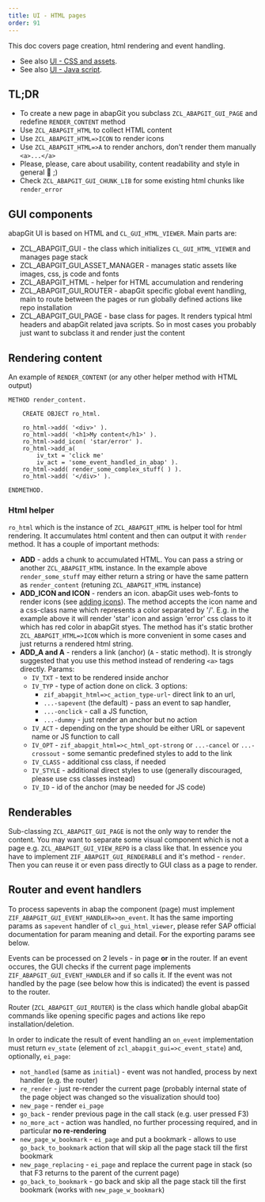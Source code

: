 ```yaml
---
title: UI - HTML pages
order: 91
---
```


This doc covers page creation, html rendering and event handling.
- See also [UI - CSS and assets](./developing-ui-css.html).
- See also [UI - Java script](./developing-ui-js.html).

## TL;DR

- To create a new page in abapGit you subclass `ZCL_ABAPGIT_GUI_PAGE` and redefine `RENDER_CONTENT` method
- Use `ZCL_ABAPGIT_HTML` to collect HTML content
- Use `ZCL_ABAPGIT_HTML=>ICON` to render icons
- Use `ZCL_ABAPGIT_HTML=>A` to render anchors, don't render them manually `<a>...</a>`
- Please, please, care about usability, content readability and style in general :pray: ;)
- Check `ZCL_ABAPGIT_GUI_CHUNK_LIB` for some existing html chunks like `render_error`

## GUI components

abapGit UI is based on HTML and `CL_GUI_HTML_VIEWER`. Main parts are:

- ZCL_ABAPGIT_GUI - the class which initializes `CL_GUI_HTML_VIEWER` and manages page stack
- ZCL_ABAPGIT_GUI_ASSET_MANAGER - manages static assets like images, css, js code and fonts
- ZCL_ABAPGIT_HTML - helper for HTML accumulation and rendering
- ZCL_ABAPGIT_GUI_ROUTER - abapGit specific global event handling, main to route between the pages or run globally defined actions like repo installation
- ZCL_ABAPGIT_GUI_PAGE - base class for pages. It renders typical html headers and abapGit related java scripts. So in most cases you probably just want to subclass it and render just the content

## Rendering content

An example of `RENDER_CONTENT` (or any other helper method with HTML output)

```abap
METHOD render_content.

    CREATE OBJECT ro_html.

    ro_html->add( '<div>' ).
    ro_html->add( '<h1>My content</h1>' ).
    ro_html->add_icon( 'star/error' ).
    ro_html->add_a(
        iv_txt = 'click me'
        iv_act = 'some_event_handled_in_abap' ).
    ro_html->add( render_some_complex_stuff( ) ).
    ro_html->add( '</div>' ).

ENDMETHOD.
```

### Html helper

`ro_html` which is the instance of `ZCL_ABAPGIT_HTML` is helper tool for html rendering. It accumulates html content and then can output it with `render` method. It has a couple of important methods:

- **ADD** - adds a chunk to accumulated HTML. You can pass a string or another `ZCL_ABAPGIT_HTML` instance. In the example above `render_some_stuff` may either return a string or have the same pattern as `render_content` (retuning `ZCL_ABAPGIT_HTML` instance)
- **ADD_ICON and ICON** - renders an icon. abapGit uses web-fonts to render icons (see [adding icons](./development/adding-icons.html)). The method accepts the icon name and a css-class name which represents a color separated by '/'. E.g.  in the example above it will render 'star' icon and assign 'error' css class to it which has red color in abapGit styes. The method has it's static brother `ZCL_ABAPGIT_HTML=>ICON` which is more convenient in some cases and just returns a rendered html string.
- **ADD_A and A** - renders a link (anchor) (`A` - static method). It is strongly suggested that you use this method instead of rendering `<a>` tags directly. Params:
    - `IV_TXT` - text to be rendered inside anchor
    - `IV_TYP` - type of action done on click. 3 options: 
        - `zif_abapgit_html=>c_action_type-url`- direct link to an url,
        - `...-sapevent` (the default) - pass an event to sap handler,
        - `...-onclick` - call a JS function,
        - `...-dummy` - just render an anchor but no action
    - `IV_ACT` - depending on the type should be either URL or sapevent name or JS function to call 
    - `IV_OPT` - `zif_abapgit_html=>c_html_opt-strong` or `...-cancel` or `...-crossout` - some semantic predefined styles to add to the link
    - `IV_CLASS` - additional css class, if needed
    - `IV_STYLE` - additional direct styles to use (generally discouraged, please use css classes instead)
    - `IV_ID` - id of the anchor (may be needed for JS code)

## Renderables

Sub-classing `ZCL_ABAPGIT_GUI_PAGE` is not the only way to render the content. You may want to separate some visual component which is not a page e.g. `ZCL_ABAPGIT_GUI_VIEW_REPO` is a class like that. In essence you have to implement `ZIF_ABAPGIT_GUI_RENDERABLE` and it's method - `render`. Then you can reuse it or even pass directly to GUI class as a page to render.

## Router and event handlers

To process sapevents in abap the component (page) must implement `ZIF_ABAPGIT_GUI_EVENT_HANDLER=>on_event`. It has the same importing params as `sapevent` handler of `cl_gui_html_viewer`, please refer SAP official documentation for param meaning and detail. For the exporting params see below.

Events can be processed on 2 levels - in page **or** in the router. If an event occures, the GUI checks if the current page implements `ZIF_ABAPGIT_GUI_EVENT_HANDLER` and if so calls it. If the event was not handled by the page (see below how this is indicated) the event is passed to the router.

Router (`ZCL_ABAPGIT_GUI_ROUTER`) is the class which handle global abapGit commands like opening specific pages and actions like repo installation/deletion.

In order to indicate the result of event handling an `on_event` implementation must return `ev_state` (element of `zcl_abapgit_gui=>c_event_state`) and, optionally, `ei_page`:

- `not_handled` (same as `initial`) - event was not handled, process by next handler (e.g. the router)
- `re_render` - just re-render the current page (probably internal state of the page object was changed so the visualization should too)
- `new_page` - render `ei_page`
- `go_back` - render previous page in the call stack (e.g. user pressed F3)
- `no_more_act` - action was handled, no further processing required, and in particular **no re-rendering**
- `new_page_w_bookmark` - `ei_page` and put a bookmark - allows to use `go_back_to_bookmark` action that will skip all the page stack till the first bookmark
- `new_page_replacing` - `ei_page` and replace the current page in stack (so that F3 returns to the parent of the current page)
- `go_back_to_bookmark` - go back and skip all the page stack till the first bookmark (works with `new_page_w_bookmark`)
